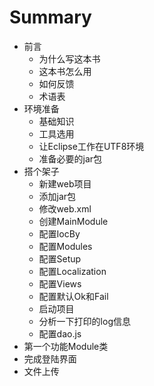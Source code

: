 # Summary

* 前言
   * 为什么写这本书
   * 这本书怎么用
   * 如何反馈
   * 术语表
* 环境准备
   * 基础知识
   * 工具选用
   * 让Eclipse工作在UTF8环境
   * 准备必要的jar包
* 搭个架子
   * 新建web项目
   * 添加jar包
   * 修改web.xml
   * 创建MainModule
   * 配置IocBy
   * 配置Modules
   * 配置Setup
   * 配置Localization
   * 配置Views
   * 配置默认Ok和Fail
   * 启动项目
   * 分析一下打印的log信息
   * 配置dao.js
* 第一个功能Module类
* 完成登陆界面
* 文件上传

